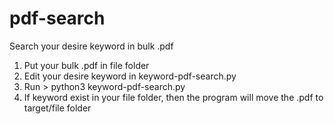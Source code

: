 # pdf-search

Search your desire keyword in bulk .pdf 

1. Put your bulk .pdf in file folder
2. Edit your desire keyword in keyword-pdf-search.py
3. Run > python3 keyword-pdf-search.py
4. If keyword exist in your file folder, then the program will move the .pdf to target/file folder 
